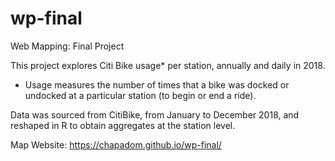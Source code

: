 # wp-final
Web Mapping: Final Project

This project explores Citi Bike usage* per station,
annually and daily in 2018.

* Usage measures the number of times that a bike
was docked or undocked at a particular station
(to begin or end a ride).

Data was sourced from CitiBike, from January to December 2018,
and reshaped in R to obtain aggregates at the station level.

Map Website: https://chapadom.github.io/wp-final/
